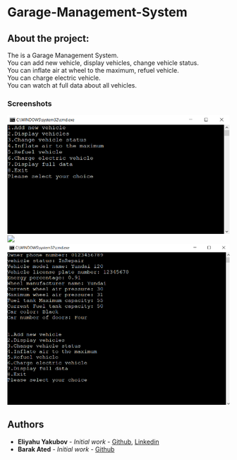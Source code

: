 # Garage-Management-System

## About the project:
The is a Garage Management System.\
You can add new vehicle, display vehicles, change vehicle status.\
You can inflate air at wheel to the maximum, refuel vehicle.\
You can charge electric vehicle.\
You can watch at full data about all vehicles.

### Screenshots
<img src="https://github.com/EliYakubov7/Garage-Management-System/blob/master/screenshots/main_menu.png" width="700" >
<img src="https://github.com/EliYakubov7/Garage-Management-System/blob/master/screenshots/display_full_data.png.png" width="700" >
<img src="https://github.com/EliYakubov7/Garage-Management-System/blob/master/screenshots/add_new_vehicle.png" width="700" >

## Authors

* **Eliyahu Yakubov** - *Initial work* - [Github](https://github.com/EliYakubov7), [Linkedin](https://www.linkedin.com/in/eli-yakubov-961908173)
* **Barak Ated** - *Initial work* - [Github](https://github.com/barak03)
